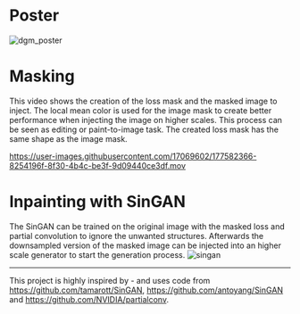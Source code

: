 
# Poster
![dgm_poster](https://user-images.githubusercontent.com/17069602/177596909-06033766-c56b-463f-a311-24fa39cf90be.jpg)

# Masking
This video shows the creation of the loss mask and the masked image to inject. The local mean color is used for the image mask to create better performance when injecting the image on higher scales. This process can be seen as editing or paint-to-image task. The created loss mask has the same shape as the image mask.


https://user-images.githubusercontent.com/17069602/177582366-8254196f-8f30-4b4c-be3f-9d09440ce3df.mov

# Inpainting with SinGAN
The SinGAN can be trained on the original image with the masked loss and partial convolution to ignore the unwanted structures. Afterwards the downsampled version of the masked image can be injected into an higher scale generator to start the generation process.
![singan](https://user-images.githubusercontent.com/17069602/177598485-8849222d-efc5-491c-9c4c-7d47b280694d.png)

---

This project is highly inspired by - and uses code from https://github.com/tamarott/SinGAN, https://github.com/antoyang/SinGAN and https://github.com/NVIDIA/partialconv.
